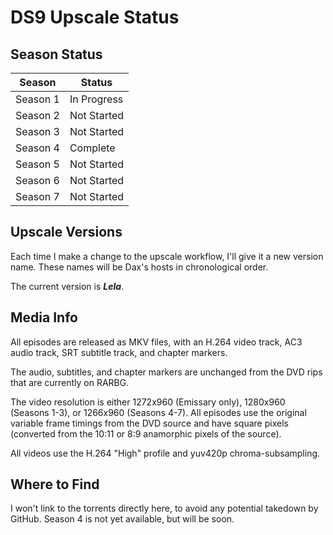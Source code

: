# DS9 Upscale Status

## Season Status

| Season    | Status                  |
| --------- | ----------------------- |
| Season 1  | In Progress             |
| Season 2  | Not Started             |
| Season 3  | Not Started             |
| Season 4  | Complete                |
| Season 5  | Not Started             |
| Season 6  | Not Started             |
| Season 7  | Not Started             |

## Upscale Versions

Each time I make a change to the upscale workflow, I'll give it a new version name.
These names will be Dax's hosts in chronological order.

The current version is ***Lela***.

## Media Info

All episodes are released as MKV files, with an H.264 video track, AC3 audio track, SRT subtitle track, and chapter markers.

The audio, subtitles, and chapter markers are unchanged from the DVD rips that are currently on RARBG.

The video resolution is either 1272x960 (Emissary only), 1280x960 (Seasons 1-3), or 1266x960 (Seasons 4-7).
All episodes use the original variable frame timings from the DVD source and have square pixels (converted from the
10:11 or 8:9 anamorphic pixels of the source).

All videos use the H.264 "High" profile and yuv420p chroma-subsampling.

## Where to Find

I won't link to the torrents directly here, to avoid any potential takedown by GitHub. Season 4 is not yet available, but will be soon.

